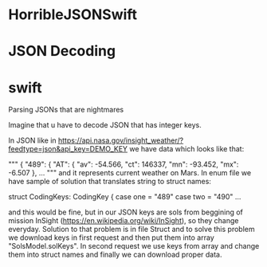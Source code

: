 # HorribleJSONSwift
# JSON Decoding
# swift
Parsing JSONs that are nightmares 

Imagine that u have to decode JSON that has integer keys.

In JSON like in https://api.nasa.gov/insight_weather/?feedtype=json&api_key=DEMO_KEY
we have data which looks like that:

"""
{
  "489": {
    "AT": {
      "av": -54.566,
      "ct": 146337,
      "mn": -93.452,
      "mx": -6.507
    },
    ...
"""
and it represents current weather on Mars.
In enum file we have sample of solution that translates string to struct names:

struct CodingKeys: CodingKey {
        case one = "489"
        case two = "490"
        ...

and this would be fine, but in our JSON keys are sols from beggining of mission InSight (https://en.wikipedia.org/wiki/InSight), so they change everyday. Solution to that problem is in file Struct and to solve this problem we download keys in first request and then put them into array "SolsModel.solKeys". In second request we use keys from array and change them into struct names and finally we can download proper data.
